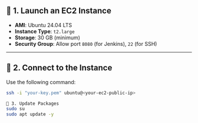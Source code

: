 
## 📌 1. Launch an EC2 Instance

- **AMI**: Ubuntu 24.04 LTS
- **Instance Type**: `t2.large`
- **Storage**: 30 GB (minimum)
- **Security Group**: Allow port `8080` (for Jenkins), `22` (for SSH)

---

## 🔗 2. Connect to the Instance

Use the following command:

```bash
ssh -i "your-key.pem" ubuntu@<your-ec2-public-ip>

🔄 3. Update Packages
sudo su
sudo apt update -y

